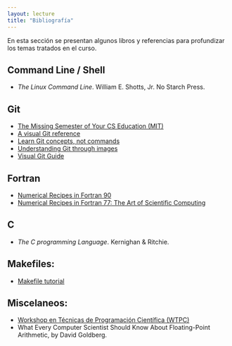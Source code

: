 ```yaml
---
layout: lecture
title: "Bibliografía"
---
```


En esta sección se presentan algunos libros y referencias para profundizar los temas tratados en el curso.

## Command Line / Shell 
- *The Linux Command Line*. William E. Shotts, Jr. No Starch Press.

## Git
- [The Missing Semester of Your CS Education (MIT)](https://missing.csail.mit.edu/2020/version-control/)
- [A visual Git reference](https://marklodato.github.io/visual-git-guide/index-en.html)
- [Learn Git concepts, not commands](https://dev.to/unseenwizzard/learn-git-concepts-not-commands-4gjc)
- [Understanding Git through images](https://dev.to/nopenoshishi/understanding-git-through-images-4an1)
- [Visual Git Guide](https://marklodato.github.io/visual-git-guide/index-es.html)

## Fortran
- [Numerical Recipes in Fortran 90](http://danida.vnu.edu.vn/cpis/files/Books/NumericalRecipesinF90.pdf)
- [Numerical Recipes in Fortran 77: The Art of Scientific Computing](https://websites.pmc.ucsc.edu/~fnimmo/eart290c_17/NumericalRecipesinF77.pdf)

## C
- *The C programming Language*. Kernighan & Ritchie.

## Makefiles: 
- [Makefile tutorial](https://makefiletutorial.com/)

## Miscelaneos:
- [Workshop en Técnicas de Programación Científica (WTPC)](https://wtpc.github.io/clases)
- What Every Computer Scientist Should Know About Floating-Point Arithmetic, by David Goldberg.
